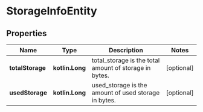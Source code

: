 
# StorageInfoEntity

## Properties
Name | Type | Description | Notes
------------ | ------------- | ------------- | -------------
**totalStorage** | **kotlin.Long** | total_storage is the total amount of storage in bytes. |  [optional]
**usedStorage** | **kotlin.Long** | used_storage is the amount of used storage in bytes. |  [optional]



